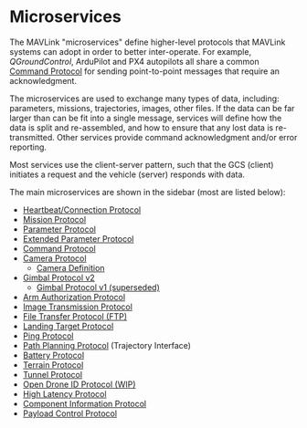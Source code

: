 # Microservices

The MAVLink "microservices" define higher-level protocols that MAVLink systems can adopt in order to better inter-operate.
For example, *QGroundControl*, ArduPilot and PX4 autopilots all share a common [Command Protocol](../services/command.md) for sending point-to-point messages that require an acknowledgment.

The microservices are used to exchange many types of data, including: parameters, missions, trajectories, images, other files.
If the data can be far larger than can be fit into a single message, services will define how the data is split and re-assembled, and how to ensure that any lost data is re-transmitted.
Other services provide command acknowledgment and/or error reporting.

Most services use the client-server pattern, such that the GCS (client) initiates a request and the vehicle (server) responds with data.

The main microservices are shown in the sidebar (most are listed below):

* [Heartbeat/Connection Protocol](../services/heartbeat.md)
* [Mission Protocol](../services/mission.md)
* [Parameter Protocol](../services/parameter.md)
* [Extended Parameter Protocol](../services/parameter_ext.md)
* [Command Protocol](../services/command.md)
* [Camera Protocol](../services/camera.md)
  * [Camera Definition](../services/camera_def.md)
* [Gimbal Protocol v2](../services/gimbal_v2.md)
  * [Gimbal Protocol v1 (superseded)](../services/gimbal.md)
* [Arm Authorization Protocol](../services/arm_authorization.md)
* [Image Transmission Protocol](../services/image_transmission.md)
* [File Transfer Protocol (FTP)](../services/ftp.md)
* [Landing Target Protocol](../services/landing_target.md)
* [Ping Protocol](../services/ping.md)
* [Path Planning Protocol](../services/trajectory.md) (Trajectory Interface)
* [Battery Protocol](../services/battery.md)
* [Terrain Protocol](../services/terrain.md)
* [Tunnel Protocol](../services/tunnel.md)
* [Open Drone ID Protocol (WIP)](../services/opendroneid.md)
* [High Latency Protocol](../services/high_latency.md)
* [Component Information Protocol](../services/component_information.md)
* [Payload Control Protocol](../services/payload_control.md)